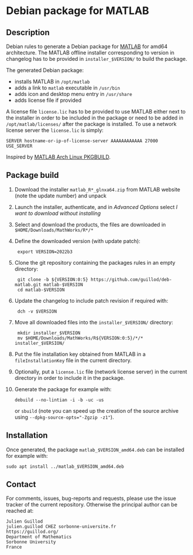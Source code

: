 # Debian package for MATLAB

## Description

Debian rules to generate a Debian package for [MATLAB](https://www.mathworks.com/products/matlab.html) for amd64 architecture. The MATLAB offline installer corresponding to version in changelog has to be provided in `installer_$VERSION/` to build the package.

The generated Debian package:
- installs MATLAB in `/opt/matlab`
- adds a link to `matlab` executable in `/usr/bin`
- adds icon and desktop menu entry in `/usr/share`
- adds license file if provided

A license file `license.lic` has to be provided to use MATLAB either next to the installer in order to be included in the package or need to be added in `/opt/matlab/licenses/` after the package is installed. To use a network license server the `license.lic` is simply:

    SERVER hostname-or-ip-of-license-server AAAAAAAAAAAA 27000
    USE_SERVER


Inspired by [MATLAB Arch Linux PKGBUILD](https://aur.archlinux.org/packages/matlab).

## Package build

1. Download the installer `matlab_R*_glnxa64.zip` from MATLAB website (note the update number) and unpack
2. Launch the installer, authenticate, and in *Advanced Options* select *I want to download without installing*
3. Select and download the products, the files are downloaded in `$HOME/Downloads/MathWorks/R*/*`
4. Define the downloaded version (with update patch):

        export VERSION=2022b3

5. Clone the git repository containing the packages rules in an empty directory:

        git clone -b ${VERSION:0:5} https://github.com/guillod/deb-matlab.git matlab-$VERSION
        cd matlab-$VERSION

6. Update the changelog to include patch revision if required with:

        dch -v $VERSION

7. Move all downloaded files into the `installer_$VERSION/` directory:

        mkdir installer_$VERSION
        mv $HOME/Downloads/MathWorks/R${VERSION:0:5}/*/* installer_$VERSION/

8. Put the file installation key obtained from MATLAB in a `fileInstallationKey` file in the current directory.
9. Optionally, put a `license.lic` file (network license server) in the current directory in order to include it in the package.
10. Generate the package for example with:

        debuild --no-lintian -i -b -uc -us

    or `sbuild` (note you can speed up the creation of the source archive using `--dpkg-source-opts="-Zgzip -z1"`).

## Installation

Once generated, the package `matlab_$VERSION_amd64.deb` can be installed for example with:

    sudo apt install ../matlab_$VERSION_amd64.deb


## Contact

For comments, issues, bug-reports and requests, please use the issue tracker of the current repository. Otherwise the principal author can be reached at:

    Julien Guillod
    julien.guillod CHEZ sorbonne-universite.fr
    https://guillod.org/
    Department of Mathematics
    Sorbonne University
    France